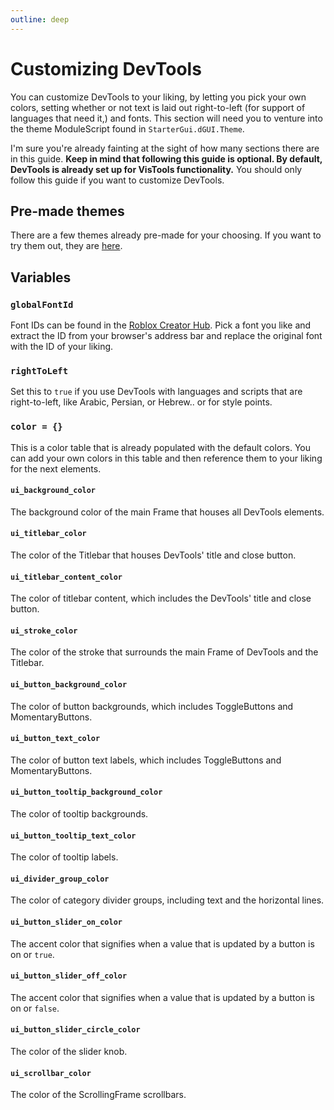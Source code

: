 ```yaml
---
outline: deep
---
```


# Customizing DevTools

You can customize DevTools to your liking, by letting you pick your own colors, setting whether or not text is laid out right-to-left (for support of languages that need it,) and fonts. This section will need you to venture into the theme ModuleScript found in `StarterGui.dGUI.Theme`.

I'm sure you're already fainting at the sight of how many sections there are in this guide.
**Keep in mind that following this guide is optional. By default, DevTools is already set up for VisTools functionality.** 
You should only follow this guide if you want to customize DevTools.

## Pre-made themes

There are a few themes already pre-made for your choosing. If you want to try them out, they are [here](https://github.com/Opticworks/VisTools/tree/main/src/custom_themes).

## Variables

### `globalFontId`

Font IDs can be found in the [Roblox Creator Hub](https://create.roblox.com/store/fonts). Pick a font you like and extract the ID from your browser's address bar and replace the original font with the ID of your liking.

### `rightToLeft` 

Set this to `true` if you use DevTools with languages and scripts that are right-to-left, like Arabic, Persian, or Hebrew.. or for style points.

### `color = {}`

This is a color table that is already populated with the default colors. You can add your own colors in this table and then reference them to your liking for the next elements.

#### `ui_background_color`

The background color of the main Frame that houses all DevTools elements.

#### `ui_titlebar_color`

The color of the Titlebar that houses DevTools' title and close button.

#### `ui_titlebar_content_color` 

The color of titlebar content, which includes the DevTools' title and close button.

#### `ui_stroke_color`

The color of the stroke that surrounds the main Frame of DevTools and the Titlebar.

#### `ui_button_background_color`

The color of button backgrounds, which includes ToggleButtons and MomentaryButtons.

#### `ui_button_text_color` 

The color of button text labels, which includes ToggleButtons and MomentaryButtons.

#### `ui_button_tooltip_background_color`

The color of tooltip backgrounds.

#### `ui_button_tooltip_text_color` 

The color of tooltip labels.

#### `ui_divider_group_color`

The color of category divider groups, including text and the horizontal lines.

#### `ui_button_slider_on_color`

The accent color that signifies when a value that is updated by a button is on or `true`.

#### `ui_button_slider_off_color`

The accent color that signifies when a value that is updated by a button is on or `false`.

#### `ui_button_slider_circle_color`

The color of the slider knob.

#### `ui_scrollbar_color`

The color of the ScrollingFrame scrollbars.

